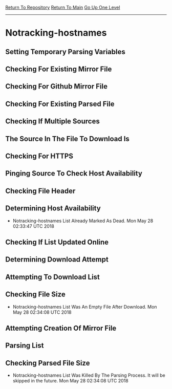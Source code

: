 [Return To Repository](https://github.com/deathbybandaid/piholeparser/)
[Return To Main](https://github.com/deathbybandaid/piholeparser/blob/master/RecentRunLogs/Mainlog.md)
[Go Up One Level](https://github.com/deathbybandaid/piholeparser/blob/master/RecentRunLogs/TopLevelScripts/30-Processing-External-Blacklists.md)
____________________________________
# Notracking-hostnames
## Setting Temporary Parsing Variables
## Checking For Existing Mirror File
## Checking For Github Mirror File
## Checking For Existing Parsed File
## Checking If Multiple Sources
## The Source In The File To Download Is
## Checking For HTTPS
## Pinging Source To Check Host Availability
## Checking File Header
## Determining Host Availability
* Notracking-hostnames List Already Marked As Dead. Mon May 28 02:33:47 UTC 2018
## Checking If List Updated Online
## Determining Download Attempt
## Attempting To Download List
## Checking File Size
* Notracking-hostnames List Was An Empty File After Download. Mon May 28 02:34:08 UTC 2018
## Attempting Creation Of Mirror File
## Parsing List
## Checking Parsed File Size
* Notracking-hostnames List Was Killed By The Parsing Process. It will be skipped in the future. Mon May 28 02:34:08 UTC 2018
